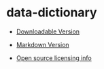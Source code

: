 data-dictionary
===============

* [Downloadable Version](https://github.com/USG-SCOPE/data-dictionary/blob/gh-pages/SCOPE%20-%20Metadata%20Scheme%20for%20Data%20Dictionaries%20-%20final.docx?raw=true)
* [Markdown Version](https://github.com/USG-SCOPE/data-dictionary/blob/gh-pages/Metadata-Scheme-for-Data-Dictionaries.md)

* [Open source licensing info](TERMS.md)
